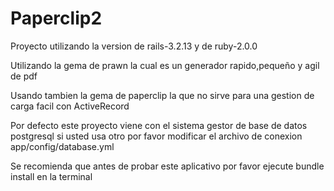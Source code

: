Paperclip2
==========
Proyecto utilizando la version de rails-3.2.13 y de ruby-2.0.0

Utilizando la gema de prawn la cual es un generador rapido,pequeño y agil de pdf

Usando tambien la gema de paperclip la que no sirve para una gestion de carga facil con ActiveRecord

Por defecto este proyecto viene con el sistema gestor de base de datos postgresql si usted usa otro por favor modificar 
el archivo de conexion app/config/database.yml

Se recomienda que antes de probar este aplicativo por favor ejecute bundle install en la terminal
